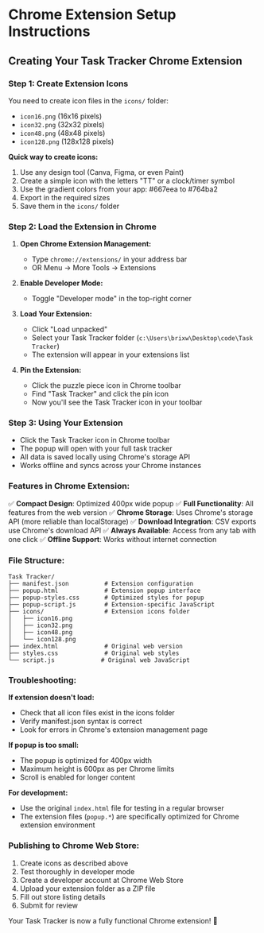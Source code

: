# Chrome Extension Setup Instructions

## Creating Your Task Tracker Chrome Extension

### Step 1: Create Extension Icons
You need to create icon files in the `icons/` folder:
- `icon16.png` (16x16 pixels)
- `icon32.png` (32x32 pixels) 
- `icon48.png` (48x48 pixels)
- `icon128.png` (128x128 pixels)

**Quick way to create icons:**
1. Use any design tool (Canva, Figma, or even Paint)
2. Create a simple icon with the letters "TT" or a clock/timer symbol
3. Use the gradient colors from your app: #667eea to #764ba2
4. Export in the required sizes
5. Save them in the `icons/` folder

### Step 2: Load the Extension in Chrome

1. **Open Chrome Extension Management:**
   - Type `chrome://extensions/` in your address bar
   - OR Menu → More Tools → Extensions

2. **Enable Developer Mode:**
   - Toggle "Developer mode" in the top-right corner

3. **Load Your Extension:**
   - Click "Load unpacked"
   - Select your Task Tracker folder (`c:\Users\brixw\Desktop\code\Task Tracker`)
   - The extension will appear in your extensions list

4. **Pin the Extension:**
   - Click the puzzle piece icon in Chrome toolbar
   - Find "Task Tracker" and click the pin icon
   - Now you'll see the Task Tracker icon in your toolbar

### Step 3: Using Your Extension

- Click the Task Tracker icon in Chrome toolbar
- The popup will open with your full task tracker
- All data is saved locally using Chrome's storage API
- Works offline and syncs across your Chrome instances

### Features in Chrome Extension:

✅ **Compact Design**: Optimized 400px wide popup
✅ **Full Functionality**: All features from the web version
✅ **Chrome Storage**: Uses Chrome's storage API (more reliable than localStorage)
✅ **Download Integration**: CSV exports use Chrome's download API
✅ **Always Available**: Access from any tab with one click
✅ **Offline Support**: Works without internet connection

### File Structure:
```
Task Tracker/
├── manifest.json          # Extension configuration
├── popup.html             # Extension popup interface
├── popup-styles.css       # Optimized styles for popup
├── popup-script.js        # Extension-specific JavaScript
├── icons/                 # Extension icons folder
│   ├── icon16.png
│   ├── icon32.png
│   ├── icon48.png
│   └── icon128.png
├── index.html             # Original web version
├── styles.css             # Original web styles
└── script.js             # Original web JavaScript
```

### Troubleshooting:

**If extension doesn't load:**
- Check that all icon files exist in the icons folder
- Verify manifest.json syntax is correct
- Look for errors in Chrome's extension management page

**If popup is too small:**
- The popup is optimized for 400px width
- Maximum height is 600px as per Chrome limits
- Scroll is enabled for longer content

**For development:**
- Use the original `index.html` file for testing in a regular browser
- The extension files (`popup.*`) are specifically optimized for Chrome extension environment

### Publishing to Chrome Web Store:

1. Create icons as described above
2. Test thoroughly in developer mode
3. Create a developer account at Chrome Web Store
4. Upload your extension folder as a ZIP file
5. Fill out store listing details
6. Submit for review

Your Task Tracker is now a fully functional Chrome extension! 🎉
